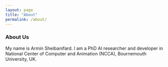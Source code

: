 ```yaml
---
layout: page
title: "About"
permalink: /about/
---
```


### About Us

My name is Armin Sheibanifard. I am a PhD AI researcher and developer in National Center of Computer and Animation (NCCA), Bournemouth University, UK. 
